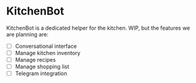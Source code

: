 # KitchenBot

KitchenBot is a dedicated helper for the kitchen. WIP, but the features we are planning are:
 - [ ] Conversational interface
 - [ ] Manage kitchen inventory
 - [ ] Manage recipes
 - [ ] Manage shopping list
 - [ ] Telegram integration
